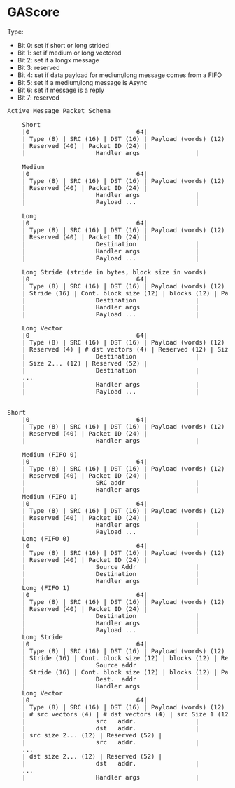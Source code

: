 # GAScore

Type:  
 * Bit 0: set if short or long strided  
 * Bit 1: set if medium or long vectored
 * Bit 2: set if a longx message
 * Bit 3: reserved
 * Bit 4: set if data payload for medium/long message comes from a FIFO
 * Bit 5: set if a medium/long message is Async
 * Bit 6: set if message is a reply
 * Bit 7: reserved

<pre>
Active Message Packet Schema

    Short
    |0                             64|
    | Type (8) | SRC (16) | DST (16) | Payload (words) (12) | Handler (4) | # Args (8) |
    | Reserved (40) | Packet ID (24) |
    |                   Handler args               |

    Medium
    |0                             64|
    | Type (8) | SRC (16) | DST (16) | Payload (words) (12) | Handler (4) | # Args (8) |
    | Reserved (40) | Packet ID (24) |
    |                   Handler args               |
    |                   Payload ...                |

    Long
    |0                             64|
    | Type (8) | SRC (16) | DST (16) | Payload (words) (12) | Handler (4) | # Args (8) |
    | Reserved (40) | Packet ID (24) |
    |                   Destination                |
    |                   Handler args               |
    |                   Payload ...                |

    Long Stride (stride in bytes, block size in words)
    |0                             64|
    | Type (8) | SRC (16) | DST (16) | Payload (words) (12) | Handler (4) | # Args (8) |
    | Stride (16) | Cont. block size (12) | blocks (12) | Packet ID (24) |
    |                   Destination                |
    |                   Handler args               |
    |                   Payload ...                |

    Long Vector 
    |0                             64|
    | Type (8) | SRC (16) | DST (16) | Payload (words) (12) | Handler (4) | # Args (8) |
    | Reserved (4) | # dst vectors (4) | Reserved (12) | Size 1 (12) | Reserved (8) | Packet ID (24) |
    |                   Destination                |
    | Size 2... (12) | Reserved (52) |
    |                   Destination                |
    ...
    |                   Handler args               |
    |                   Payload ...                |


Short
    |0                             64|
    | Type (8) | SRC (16) | DST (16) | Payload (words) (12) | Handler (4) | # Args (8) |
    | Reserved (40) | Packet ID (24) |
    |                   Handler args               |
    
    Medium (FIFO 0)
    |0                             64|
    | Type (8) | SRC (16) | DST (16) | Payload (words) (12) | Handler (4) | # Args (8) |
    | Reserved (40) | Packet ID (24) |
    |                   SRC addr                   |
    |                   Handler args               |
    Medium (FIFO 1)
    |0                             64|
    | Type (8) | SRC (16) | DST (16) | Payload (words) (12) | Handler (4) | # Args (8) |
    | Reserved (40) | Packet ID (24) |
    |                   Handler args               |
    |                   Payload ...                |
    Long (FIFO 0)
    |0                             64|
    | Type (8) | SRC (16) | DST (16) | Payload (words) (12) | Handler (4) | # Args (8) |
    | Reserved (40) | Packet ID (24) |
    |                   Source Addr                |
    |                   Destination                |
    |                   Handler args               |
    Long (FIFO 1)
    |0                             64|
    | Type (8) | SRC (16) | DST (16) | Payload (words) (12) | Handler (4) | # Args (8) |
    | Reserved (40) | Packet ID (24) |
    |                   Destination                |
    |                   Handler args               |
    |                   Payload ...                |
    Long Stride 
    |0                             64|
    | Type (8) | SRC (16) | DST (16) | Payload (words) (12) | Handler (4) | # Args (8) |
    | Stride (16) | Cont. block size (12) | blocks (12) | Reserved (24) |
    |                   Source addr                |
    | Stride (16) | Cont. block size (12) | blocks (12) | Packet ID (24) |
    |                   Dest.  addr                |
    |                   Handler args               |
    Long Vector 
    |0                             64|
    | Type (8) | SRC (16) | DST (16) | Payload (words) (12) | Handler (4) | # Args (8) |
    | # src vectors (4) | # dst vectors (4) | src Size 1 (12) | dst Size 1 (12) | Reserved (8) | Packet ID (24) |
    |                   src   addr.                |
    |                   dst   addr.                |
    | src size 2... (12) | Reserved (52) |
    |                   src   addr.                |
    ...
    | dst size 2... (12) | Reserved (52) |
    |                   dst   addr.                |
    ...    
    |                   Handler args               |
</pre>
